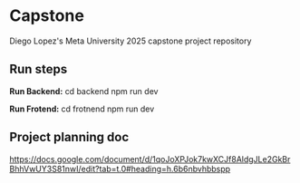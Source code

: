 # Capstone
Diego Lopez's Meta University 2025 capstone project repository

## Run steps
**Run Backend:**
cd backend
npm run dev

**Run Frotend:**
cd frotnend
npm run dev

## Project planning doc
https://docs.google.com/document/d/1qoJoXPJok7kwXCJf8AldgJLe2GkBrBhhVwUY3S81nwI/edit?tab=t.0#heading=h.6b6nbvhbbspp
